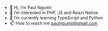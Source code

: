 - 👋 Hi, I’m Paul Ngumii
- 👀 I’m interested in PHP, JS and React Native
- 🌱 I’m currently learning TypeScript and Python
- 📫 How to reach me paulngumii@gmail.com

<!---
PaulKish/PaulKish is a ✨ special ✨ repository because its `README.md` (this file) appears on your GitHub profile.
You can click the Preview link to take a look at your changes.
--->
